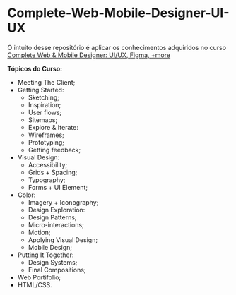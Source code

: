 # Complete-Web-Mobile-Designer-UI-UX
O intuito desse repositório é aplicar os conhecimentos adquiridos no curso [Complete Web & Mobile Designer: UI/UX, Figma, +more](https://www.udemy.com/course/complete-web-designer-mobile-designer-zero-to-mastery/learn/lecture/21982616?start=0#overview)

**Tópicos do Curso:**
- Meeting The Client;
- Getting Started:
  - Sketching;
  - Inspiration;
  - User flows;
  - Sitemaps;
  - Explore & Iterate:
  - Wireframes;
  - Prototyping;
  - Getting feedback;
- Visual Design:
  - Accessibility;
  - Grids + Spacing;
  - Typography;
  - Forms + UI Element;
- Color:
  - Imagery + Iconography;
  - Design Exploration:
  - Design Patterns;
  - Micro-interactions;
  - Motion;
  - Applying Visual Design;
  - Mobile Design;
- Putting It Together:
  - Design Systems;
  - Final Compositions;
- Web Portifolio;
- HTML/CSS.
